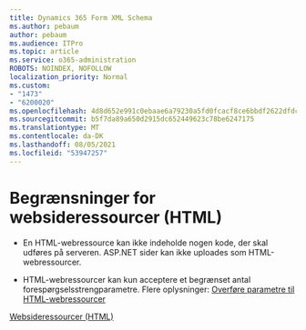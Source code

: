 ```yaml
---
title: Dynamics 365 Form XML Schema
ms.author: pebaum
author: pebaum
ms.audience: ITPro
ms.topic: article
ms.service: o365-administration
ROBOTS: NOINDEX, NOFOLLOW
localization_priority: Normal
ms.custom:
- "1473"
- "6200020"
ms.openlocfilehash: 4d8d652e991c0ebaae6a79230a5fd0fcacf8ce6bbdf2622dfdcc448cc7e2353c
ms.sourcegitcommit: b5f7da89a650d2915dc652449623c78be6247175
ms.translationtype: MT
ms.contentlocale: da-DK
ms.lasthandoff: 08/05/2021
ms.locfileid: "53947257"
---
```

# <a name="webpage-html-web-resources-limitations"></a>Begrænsninger for websideressourcer (HTML)

* En HTML-webressource kan ikke indeholde nogen kode, der skal udføres på serveren. ASP.NET sider kan ikke uploades som HTML-webressourcer.

* HTML-webressourcer kan kun acceptere et begrænset antal forespørgselsstrengparametre. Flere oplysninger: [Overføre parametre til HTML-webressourcer](https://docs.microsoft.com/dynamics365/customer-engagement/developer/webpage-html-web-resources#BKMK_PassingParametersToWebResources)

[Websideressourcer (HTML)](https://docs.microsoft.com/dynamics365/customer-engagement/developer/webpage-html-web-resources)
